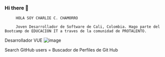 ### Hi there 👋
             
         HOLA SOY CHARLIE C. CHAMORRO 
         
         Joven Desarrollador de Software de Cali, Colombia. Hago parte del Bootcamp de EDUCACION IT a traves de la comunidad de PROTALENTO.

Desarrollador  VUE
![image](https://user-images.githubusercontent.com/99897595/172464373-28788f4d-ccea-40ec-a8e9-c43e325f268d.png)

Search GitHub users = Buscador de Perfiles de Git Hub

